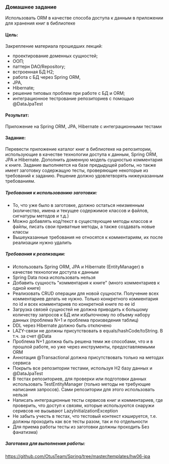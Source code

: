 ### Домашнее задание
Использовать ORM в качестве способа доступа к данным в приложении для хранения книг в библиотеке

#### Цель:
Закрепление материала прошедших лекций: 
* проектирование доменных сущностей;
* ООП;
* паттерн DAO/Repository;
* встроенная БД H2;
* работа с БД через Spring ORM,
* JPA,
* Hibernate;
* решение типовых проблем при работе с БД и ORM;
* интеграционное тестрование репозиториев с помощью @DataJpaTest

#### Результат: 
Приложение на Spring ORM, JPA, Hibernate с интеграционными тестами

#### Задание:

Перевести приложение каталог книг в библиотеке на репозитории, использующие в качестве технологии доступа к данным, Spring ORM, JPA и Hibernate. Дополнить доменную модель сущностью комментария к книге. Задание выполняется на базе предыдущей работы, но также имеет заготовку содержащую тесты, проверяющие некоторые из требований к заданию. Решение должно удовлетворять нижеуказанным требованиям.


##### Требования к использованию заготовки:
* То, что уже было в заготовке, должно остаться неизменным (количество, имена и текущее содержимое классов и файлов, сигнатуры методов и т.д.)
* Можно добавлять код/текст в существующие методы классов и файлы, писать свои приватные методы, а также создавать новые классы
* Вышеуказанные требования не относятся к комментариям, их после реализации нужно удалить

##### Требования к реализации:
* Использовать Spring ORM, JPA и Hibernate (EntityManager) в качестве технологии доступа к данным
* Spring Data пока использовать нельзя
* Добавить сущность "комментария к книге" (много комментариев к одной книге)
* Реализовать CRUD операции для новой сущности. Получение всех комментариев делать не нужно. Только конкретного комментария по id и всех комментариев по конкретной книге по ее id
* Загрузка связей сущностей не должна приводить к большому количеству запросов к БД или избыточному по объему набору данных (проблема N+1 и проблема произведения таблиц)
* DDL через Hibernate должно быть отключено
* LAZY-связи не должны присутствовать в equals/hashCode/toString. В т.ч. за счет @Data
* Проблема N+1 должна быть решена теми же способами, что и в прошлой работе, но уже через инструменты, предоставляемыми ORM
* Аннотация @Transactional должна присутствовать только на методах сервиса
* Покрыть все репозитории тестами, используя H2 базу данных и @DataJpaTest
* В тестах репозиториев, для проверки или подготовки данных использовать TestEntityManager (только методы не требующие написания запросов). Сами репозитории для этого использовать нельзя
* Написать интеграционные тесты сервисов книг и комментариев, где проверить, что доступ к связям, которые используются снаружи серивсов не вызывают LazyInitialzationException
* Не забыть учесть в тестах, что тестовый контекст кэшируется, т.е. должны проходить как все тесты разом, так и по отдельности
* Для приема работы тесты из заготовки должны проходить
Без фанатизма)

##### Заготовка для выполнения работы:

https://github.com/OtusTeam/Spring/tree/master/templates/hw06-jpa